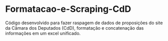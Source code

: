 # Formatacao-e-Scraping-CdD
Código desenvolvido para fazer raspagem de dados de proposições do site da Câmara dos Deputados (CdD), formatação e concatenação das informações em um excel unificado.
